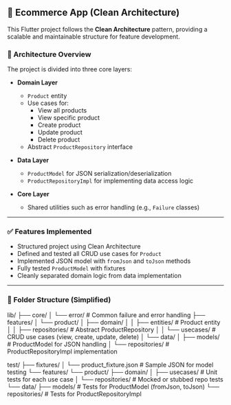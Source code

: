 ## 🛒 Ecommerce App (Clean Architecture)

This Flutter project follows the **Clean Architecture** pattern, providing a scalable and maintainable structure for feature development.

### 🧱 Architecture Overview

The project is divided into three core layers:

- **Domain Layer**
  - `Product` entity
  - Use cases for:
    - View all products
    - View specific product
    - Create product
    - Update product
    - Delete product
  - Abstract `ProductRepository` interface

- **Data Layer**
  - `ProductModel` for JSON serialization/deserialization
  - `ProductRepositoryImpl` for implementing data access logic

- **Core Layer**
  - Shared utilities such as error handling (e.g., `Failure` classes)

---

### ✅ Features Implemented

- Structured project using Clean Architecture
- Defined and tested all CRUD use cases for `Product`
- Implemented JSON model with `fromJson` and `toJson` methods
- Fully tested `ProductModel` with fixtures
- Cleanly separated domain logic from data implementation

---

### 📁 Folder Structure (Simplified)

lib/
├── core/
│   └── error/                      # Common failure and error handling
├── features/
│   └── product/
│       ├── domain/
│       │   ├── entities/          # Product entity
│       │   ├── repositories/      # Abstract ProductRepository
│       │   └── usecases/          # CRUD use cases (view, create, update, delete)
│       └── data/
│           ├── models/            # ProductModel for JSON handling
│           └── repositories/      # ProductRepositoryImpl implementation

test/
├── fixtures/
│   └── product_fixture.json       # Sample JSON for model testing
└── features/
    └── product/
        ├── domain/
        │   ├── usecases/          # Unit tests for each use case
        │   └── repositories/      # Mocked or stubbed repo tests
        └── data/
            ├── models/            # Tests for ProductModel (fromJson, toJson)
            └── repositories/      # Tests for ProductRepositoryImpl

